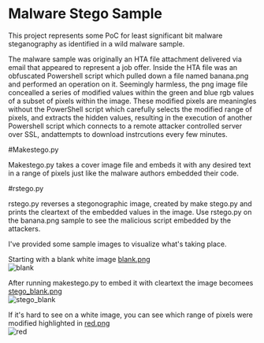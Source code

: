 # Malware Stego Sample

This project represents some PoC for least significant bit malware steganography as identified in a wild malware sample.

The malware sample was originally an HTA file attachment delivered via email that appeared to represent a job offer. Inside the HTA file was an obfuscated Powershell script which pulled down a file named banana.png and performed an operation on it. Seemingly harmless, the png image file concealled a series of modified values within the green and blue rgb values of a subset of pixels within the image. These modified pixels are meaningles without the PowerShell script which carefully selects the modified range of pixels, and extracts the hidden values, resulting in the execution of another Powershell script which connects to a remote attacker controlled server over SSL, andattempts to download instrcutions every few minutes.

#Makestego.py

Makestego.py takes a cover image file and embeds it with any desired text in a range of pixels just like the malware authors embedded their code.

#rstego.py 

rstego.py reverses a stegonographic image, created by make stego.py and prints the cleartext of the embedded values in the image. Use rstego.py on the banana.png sample to see the malicious script embedded by the attackers.

I've provided some sample images to visualize what's taking place.

Starting with a blank white image [blank.png](https://github.com/molware/stego/blob/master/cover/blank.png)  
![blank](https://user-images.githubusercontent.com/58926312/125150018-932c2b00-e10a-11eb-8b35-65b779ad2991.png)

After running makestego.py to embed it with cleartext the image becomees [stego_blank.png](https://github.com/molware/stego/blob/master/stego/stego_blank.png)  
![stego_blank](https://user-images.githubusercontent.com/58926312/125150114-30875f00-e10b-11eb-9a96-eda94297b43b.png)


If it's hard to see on a white image, you can see which range of pixels were modified highlighted in [red.png](https://github.com/molware/stego/blob/master/cover/red.png)  
![red](https://user-images.githubusercontent.com/58926312/125150120-3da44e00-e10b-11eb-907d-c2cb6d03aea9.png)

